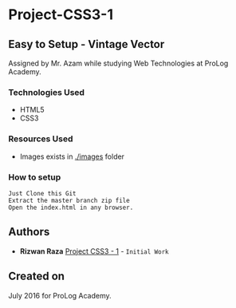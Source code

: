 # Project-CSS3-1
## Easy to Setup - Vintage Vector

Assigned by Mr. Azam while studying Web Technologies at ProLog Academy.

### Technologies Used

* HTML5
* CSS3

### Resources Used

* Images exists in [./images](https://github.com/Rizwan-Raza/Project-CSS3-1/images) folder

### How to setup
```
Just Clone this Git
Extract the master branch zip file
Open the index.html in any browser.
```

## Authors

* **Rizwan Raza** [Project CSS3 - 1](https://github.com/Rizwan-Raza/Project-CSS3-1) - `Initial Work`
## Created on 

July 2016 for ProLog Academy.
